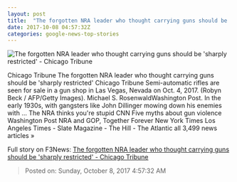 ```yaml
---
layout: post
title:  "The forgotten NRA leader who thought carrying guns should be 'sharply restricted' - Chicago Tribune"
date: 2017-10-08 04:57:32Z
categories: google-news-top-stories
---
```


![The forgotten NRA leader who thought carrying guns should be 'sharply restricted' - Chicago Tribune](http://www.trbimg.com/img-59d9b014/turbine/ct-forgotten-nra-leader-gun-control-20171007)

Chicago Tribune The forgotten NRA leader who thought carrying guns should be 'sharply restricted' Chicago Tribune Semi-automatic rifles are seen for sale in a gun shop in Las Vegas, Nevada on Oct. 4, 2017. (Robyn Beck / AFP/Getty Images). Michael S. RosenwaldWashington Post. In the early 1930s, with gangsters like John Dillinger mowing down his enemies with ... The NRA thinks you're stupid CNN Five myths about gun violence Washington Post NRA and GOP, Together Forever New York Times Los Angeles Times - Slate Magazine - The Hill - The Atlantic all 3,499 news articles »


Full story on F3News: [The forgotten NRA leader who thought carrying guns should be 'sharply restricted' - Chicago Tribune](http://www.f3nws.com/n/pMTuPJ)

> Posted on: Sunday, October 8, 2017 4:57:32 AM
